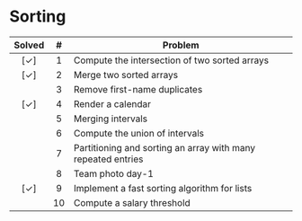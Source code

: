 
Sorting
=======

| Solved |  #  | Problem |
|:------:|:---:|---------|
| [✓]    | 1   | Compute the intersection of two sorted arrays |
| [✓]    | 2   | Merge two sorted arrays |
|        | 3   | Remove first-name duplicates |
| [✓]    | 4   | Render a calendar |
|	     | 5   | Merging intervals |
|        | 6   | Compute the union of intervals |
|        | 7   | Partitioning and sorting an array with many repeated entries |
|        | 8   | Team photo day-1 |
| [✓]    | 9   | Implement a fast sorting algorithm for lists |
|        | 10  | Compute a salary threshold |


